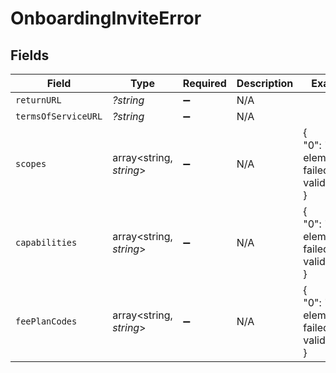 # OnboardingInviteError


## Fields

| Field                                         | Type                                          | Required                                      | Description                                   | Example                                       |
| --------------------------------------------- | --------------------------------------------- | --------------------------------------------- | --------------------------------------------- | --------------------------------------------- |
| `returnURL`                                   | *?string*                                     | :heavy_minus_sign:                            | N/A                                           |                                               |
| `termsOfServiceURL`                           | *?string*                                     | :heavy_minus_sign:                            | N/A                                           |                                               |
| `scopes`                                      | array<string, *string*>                       | :heavy_minus_sign:                            | N/A                                           | {<br/>"0": "first element failed validation..."<br/>} |
| `capabilities`                                | array<string, *string*>                       | :heavy_minus_sign:                            | N/A                                           | {<br/>"0": "first element failed validation..."<br/>} |
| `feePlanCodes`                                | array<string, *string*>                       | :heavy_minus_sign:                            | N/A                                           | {<br/>"0": "first element failed validation..."<br/>} |